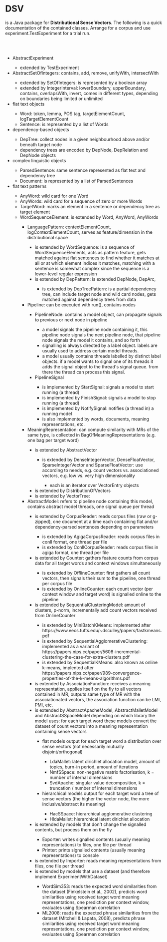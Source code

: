 <h1>DSV</h1>
is a Java package for <b>Distributional Sense Vectors</b>. The following is a quick documentation of the contained classes.
Arrange for a corpus and use experiment.TestExperiment for a trial run.

<br><br>

<ul>
<li>AbstractExperiment</li>
	<ul>
	<li>extended by TestExperiment</li>
	</ul>
	
<li>AbstractSetOfIntegers: contains, add, remove, unifyWith, intersectWith</li>
	<ul>
	<li>extended by SetOfIntegers: is represented by a boolean array</li>
	<li>extended by IntegerInterval: lowerBoundary, upperBoundary, contains, overlapsWith, invert, comes in different types, depending on boundaries being limited or unlimited</li>
	</ul>
	
<li>flat text objects</li>
	<ul>
	<li>Word: token, lemma, POS tag, targetElementCount, logTargetElementCount</li>
	<li>Sentence: is represented by a list of Words</li>
	</ul>
	
<li>dependency-based objects</li>
	<ul>
	<li>DepTree: collect nodes in a given neighbourhood above and/or beneath target node</li>
	<li>dependency trees are encoded by DepNode, DepRelation and DepNode objects</li>
	</ul>
	
<li>complex linguistic objects</li>
	<ul>
	<li>ParsedSentence: same sentence represented as flat text and dependency tree</li>
	<li>Document: is represented by a list of ParsedSentences</li>
	</ul>

<li>flat text patterns</li>
	<ul>
	<li>AnyWord: wild card for one Word</li>
	<li>AnyWords: wild card for a sequence of zero or more Words</li>
	<li>TargetWord: marks an element in a sentence or dependency tree as target element</li>
	<li>WordSequenceElement: is extended by Word, AnyWord, AnyWords</li>
	<ul>

<li>LanguagePattern: contextElementCount, logContextElementCount, serves as feature/dimension in the distributional space</li>
	<ul>
	<li>is extended by WordSequence: is a sequence of WordSequenceElements, acts as pattern feature, gets matched against flat sentences to find whether it matches at all or at which element indices it matches, matching with a sentence is somewhat complex since the sequence is a lower-level regular expression</li>
	<li>is extended by DepPattern: is extended DepNode, DepArc,</li>
		<ul>
		<li>is extended by DepTreePattern: is a partial dependency tree, can include target node and wild card nodes, gets matched against dependency trees from data</li>
		</ul>
	</ul>
	
<li>Pipeline: can be executed with run(), contains nodes</li>
	<ul>
	<li>PipelineNode: contains a model object, can propagate signals to previous or next node in pipeline</li>
		<ul>
		<li>a model signals the pipeline node containing it, this pipeline node signals the next pipeline node, that pipeline node signals the model it contains, and so forth</li>
		<li>signalling is always directed by a label object. labels are usually used to address certain model threads.</li>
		<li>a model usually contains threads labelled by distinct label objects. if a model wants to signal one of its threads it adds the signal object to the thread's signal queue. from there the thread can process this signal.</li>
		</ul>
	<li>PipelineSignal</li>
		<ul>
		<li>is implemented by StartSignal: signals a model to start running (a thread)</li>
		<li>is implemented by FinishSignal: signals a model to stop running (a thread)</li>
		<li>is implemented by NotifySignal: notifies (a thread in) a running model</li>
		<li>is also implemented by words, documents, meaning representations, etc.</li>
		</ul>
	</ul>
		
<li>MeaningRepresentation: can compute similarity with MRs of the same type, is collected in BagOfMeaningRepresentations (e.g. one bag per target word)</li>
	<ul>
	<li>is extended by AbstractVector</li>
		<ul>
		<li>is extended by DenseIntegerVector, DenseFloatVector, SparseIntegerVector and SparseFloatVector: use according to needs, e.g. count vectors vs. associationed vectors, e.g. low vs. very high dimensionality</li>
			<ul>
			<li>each is an iterator over VectorEntry objects</li>
			</ul>
		</ul>
	<li>is extended by DistributionOfVectors</li>
	<li>is extended by VectorTree:</li>
	</ul>

<li>AbstractModel: refers to pipeline node containing this model, contains abstract model threads, one signal queue per thread</li>
	<ul>
	<li>is extended by CorpusReader: reads corpus files (raw or g-zipped), one document at a time each containing flat and/or dependency-parsed sentences depending on parameters</li>
		<ul>
		<li>is extended by AgigaCorpusReader: reads corpus files in conll format, one thread per file</li>
		<li>is extended by ConllCorpusReader: reads corpus files in agiga format, one thread per file</li>
		</ul>
	<li>is extended by Counter: gathers feature counts from corpus data for all target words and context windows simultaneously</li>
		<ul>
		<li>is extended by OfflineCounter: first gathers all count vectors, then signals their sum to the pipeline, one thread per corpus file</li>
		<li>is extended by OnlineCounter: each count vector (per context window and target word) is signalled online to the pipeline</li>
		</ul>
	<li>is extended by SequentialClusteringModel: amount of clusters, p-norm, incrementally add count vectors received from OnlineCounter</li>
		<ul>
		<li>is extended by MiniBatchKMeans: implemented after https://www.eecs.tufts.edu/~dsculley/papers/fastkmeans.pdf</li>
		<li>is extended by SequentialAgglomerativeClustering: implemented as a variant of https://papers.nips.cc/paper/5608-incremental-clustering-the-case-for-extra-clusters.pdf</li>
		<li>is extended by SequentialKMeans: also known as online k-means, implented after https://papers.nips.cc/paper/989-convergence-properties-of-the-k-means-algorithms.pdf</li>
		</ul>
	<li>is extended by AssociationFunction: receives a meaning representation, applies itself on the fly to all vectors contained in MR, outputs same type of MR with the associationated vectors, the association function can be LMI, PMI, etc.</li>
	<li>is extended by AbstractApacheModel, AbstractMalletModel and AbstractSSpaceModel depending on which library the model uses: for each target word these models convert the dataset of count vectors into a meaning representation containing sense vectors</li>
		<ul>
		<li>flat models output for each target word a distribution over sense vectors (not necessarily mutually disjoint/orthogonal)</li>
			<ul>
			<li>LdaMallet: latent dirichlet allocation model, amount of topics, burn-in period, amount of iterations</li>
			<li>NmfSSpace: non-negative matrix factorisation, k = number of internal dimensions</li>
			<li>SvdApache: singular value decomposition, k = truncation / number of internal dimensions</li>
			</ul>
		<li>hierarchical models output for each target word a tree of sense vectors (the higher the vector node, the more inclusive/abstract its meaning)</li>
			<ul>
			<li>HacSSpace: hierarchical agglomerative clustering</li>
			<li>HldaMallet: hierarchical latent dirichlet allocation</li>
			</ul>
		</ul>
	<li>is extended by models that don't change the signalled contents, but process them on the fly</li>
		<ul>
		<li>Exporter: writes signalled contents (usually meaning representations) to files, one file per thread</li>
		<li>Printer: prints signalled contents (usually meaning representations) to console</li>
		</ul>
	<li>is extended by Importer: reads meaning representations from files, one file per thread</li>
	<li>is extended by models that use a dataset (and therefore implement ExperimentWithDataset)</li>
		<ul>
		<li>WordSim353: reads the expected word similarities from the dataset (Finkelstein et al., 2002), predicts word similarities using received target word meaning representations, one prediction per context window, evaluates using Spearman correlation</li>
		<li>ML2008: reads the expected phrase similarities from the dataset (Mitchell & Lapata, 2008), predicts phrase similarities using received target word meaning representations, one prediction per context window, evaluates using Spearman correlation</li>
		</ul>
	</ul>
</ul>
